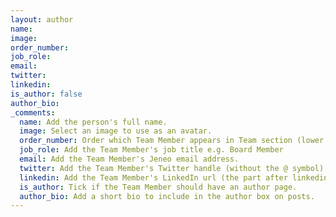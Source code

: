 ```yaml
---
layout: author
name:
image:
order_number:
job_role:
email:
twitter:
linkedin: 
is_author: false
author_bio:
_comments:
  name: Add the person's full name. 
  image: Select an image to use as an avatar. 
  order_number: Order which Team Member appears in Team section (lower numbers appear first). 
  job_role: Add the Team Member's job title e.g. Board Member
  email: Add the Team Member's Jeneo email address. 
  twitter: Add the Team Member's Twitter handle (without the @ symbol). 
  linkedin: Add the Team Member's LinkedIn url (the part after linkedin.com/in/).
  is_author: Tick if the Team Member should have an author page. 
  author_bio: Add a short bio to include in the author box on posts. 
---
```


